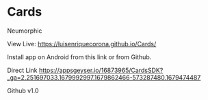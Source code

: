 # Cards
Neumorphic

View Live:
https://luisenriquecorona.github.io/Cards/

Install app on Android from this link or from Github.

Direct Link
https://appsgeyser.io/16873965/CardsSDK?_ga=2.251697033.1679992997.1679862466-573287480.1679474487

Github v1.0
